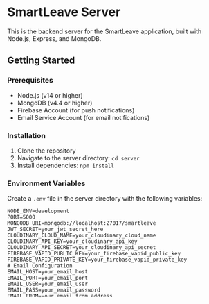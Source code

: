 # SmartLeave Server

This is the backend server for the SmartLeave application, built with Node.js, Express, and MongoDB.

## Getting Started

### Prerequisites

- Node.js (v14 or higher)
- MongoDB (v4.4 or higher)
- Firebase Account (for push notifications)
- Email Service Account (for email notifications)

### Installation

1. Clone the repository
2. Navigate to the server directory: `cd server`
3. Install dependencies: `npm install`

### Environment Variables

Create a `.env` file in the server directory with the following variables:

```
NODE_ENV=development
PORT=5000
MONGODB_URI=mongodb://localhost:27017/smartleave
JWT_SECRET=your_jwt_secret_here
CLOUDINARY_CLOUD_NAME=your_cloudinary_cloud_name
CLOUDINARY_API_KEY=your_cloudinary_api_key
CLOUDINARY_API_SECRET=your_cloudinary_api_secret
FIREBASE_VAPID_PUBLIC_KEY=your_firebase_vapid_public_key
FIREBASE_VAPID_PRIVATE_KEY=your_firebase_vapid_private_key
# Email Configuration
EMAIL_HOST=your_email_host
EMAIL_PORT=your_email_port
EMAIL_USER=your_email_user
EMAIL_PASS=your_email_password
EMAIL_FROM=your_email_from_address
FRONTEND_URL=your_frontend_url
```

### Firebase Configuration for Push Notifications

This server uses Firebase Cloud Messaging (FCM) for push notifications. To set up FCM:

1. Create a Firebase project at https://console.firebase.google.com/
2. Register your web app in the Firebase project
3. Get the Firebase configuration values (apiKey, authDomain, etc.)
4. In the Firebase Console, go to Project Settings > Cloud Messaging
5. In the "Web Push certificates" section, find your key pair
6. Click the three dots menu (...) next to your key pair and select "Manage key pair"
7. Copy both the "Public key" and "Private key" values
8. Add these values to your `.env` file as `FIREBASE_VAPID_PUBLIC_KEY` and `FIREBASE_VAPID_PRIVATE_KEY`

### Email Configuration

This server uses email notifications as a fallback or alternative to push notifications. You can use any SMTP service:

#### Brevo (Sendinblue) - Recommended
```
EMAIL_HOST=smtp-relay.brevo.com
EMAIL_PORT=587
EMAIL_USER=your_brevo_email
EMAIL_PASS=your_brevo_smtp_key
EMAIL_FROM=your_verified_sender_email
```

#### Gmail
```
EMAIL_HOST=smtp.gmail.com
EMAIL_PORT=587
EMAIL_USER=your_gmail_address@gmail.com
EMAIL_PASS=your_gmail_app_password
EMAIL_FROM=your_gmail_address@gmail.com
```

#### Other SMTP services
Replace the host, port, user, and password with your service's values.

### Running the Server

- Development: `npm run dev`
- Production: `npm start`

## API Endpoints

(Add API documentation here)

## License

(Add license information here)